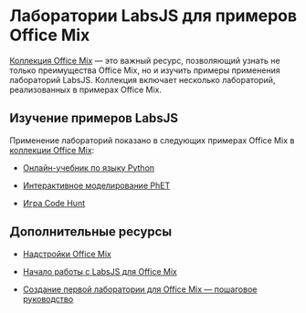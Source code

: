 
# Лаборатории LabsJS для примеров Office Mix



[Коллекция Office Mix](https://mix.office.com/Gallery) — это важный ресурс, позволяющий узнать не только преимущества Office Mix, но и изучить примеры применения лабораторий LabsJS. Коллекция включает несколько лабораторий, реализованных в примерах Office Mix.

## Изучение примеров LabsJS

Применение лабораторий показано в следующих примерах Office Mix в [коллекции Office Mix](https://mix.office.com/Gallery):


- [Онлайн-учебник по языку Python](https://mix.office.com/watch/1tkuqw9i7m4jr)
    
- [Интерактивное моделирование PhET](https://mix.office.com/watch/obibkt80fj52)
    
- [Игра Code Hunt](https://mix.office.com/watch/q4tnp5au9mbo)
    

## Дополнительные ресурсы



- [Надстройки Office Mix](../../powerpoint/office-mix/office-mix-add-ins.md)
    
- [Начало работы с LabsJS для Office Mix](../../powerpoint/office-mix/get-started-with-labsjs-for-office-mix.md)
    
- [Создание первой лаборатории для Office Mix — пошаговое руководство](../../powerpoint/office-mix/creating-your-first-lab-for-office-mix.md)
    
